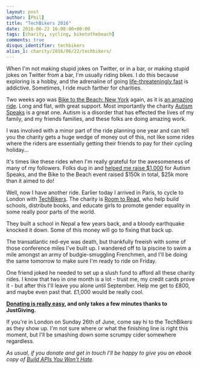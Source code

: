 ```yaml
---
layout: post
author: [Phil]
title: "TechBikers 2016"
date: 2016-06-22 16:08:00+00:00
tags: [charity, cycling, biketothebeach]
comments: true
disqus_identifier: techbikers
alias_1: charity/2016/06/22/techbikers/
---
```


When I'm not making stupid jokes on Twitter, or in a bar, or making stupid jokes on Twitter from a bar, I'm usually riding bikes. I do this because exploring is a hobby, and the adrenaline of going [life-threateningly fast](https://www.youtube.com/watch?v=nZTy5cKm6Hg) is addictive. Sometimes, I ride much farther for charities.

Two weeks ago was [Bike to the Beach: New York] again, as it is [an amazing ride](https://www.strava.com/activities/604926634). Long and flat, with great support. Most importantly the charity [Autism Speaks] is a great one. Autism is a disorder that has effected the lives of my family, and my friends families, and these folks are doing amazing work.

I was involved with a minor part of the ride planning one year and can tell you the charity gets a huge wedge of money out of this, not like some rides where the riders are essentially getting their friends to pay for their cycling holiday...

It's times like these rides when I'm really grateful for the awesomeness of many of my followers. Folks dug in and [helped me raise $1,000] for Autism Speaks, and the Bike to the Beach event raised $150k in total, $25k more than it aimed to do!

Well, now I have another ride. Earlier today I arrived in Paris, to cycle to London with [TechBikers](http://techbikers.com/rides/8/paris-london-2016). The charity is [Room to Read](http://www.roomtoread.org/), who help build schools, distribute books, and educate girls to promote gender equality in some really poor parts of the world.

They built a school in Nepal a few years back, and a bloody earthquake knocked it down. Some of this money will go to fixing that back up.

The transatlantic red-eye was death, but thankfully freeish with some of those conference miles I've built up. I wandered off to la piscine to swim a mile amongst an army of budgie-smuggling Frenchmen, and I'll be doing the same tomorrow to make sure I'm ready to ride on Friday.

One friend joked he needed to set up a slush fund to afford all these charity rides. I know that two in one month is a lot - trust me, my credit cards prove it - but after this I'll leave you alone until September. Help me get to £800, and maybe even past that. £1,000 would be really cool.

**[Donating is really easy](https://www.justgiving.com/techbikers-paris-to-london-2016-433), and only takes a few minutes thanks to JustGiving.**

If you're in London on Sunday 26th of June, come say hi to the TechBikers as they show up. I'm not sure where or what the finishing line is right this moment, but I'll be smashing down some scrumpy cider somewhere regardless.

_As usual, if you donate and get in touch I'll be happy to give you an ebook copy of [Build APIs You Won't Hate](https://apisyouwonthate.com/)._

[Bike to the Beach: New York]: https://www.biketothebeach.org/new-york
[Autism Speaks]: https://www.autismspeaks.org
[helped me raise $1,000]: https://my.biketothebeach.org/philsturgeon
